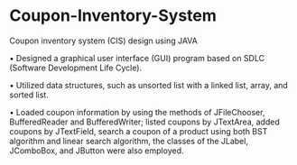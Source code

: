 # Coupon-Inventory-System
Coupon inventory system (CIS) design using JAVA

•	Designed a graphical user interface (GUI) program based on SDLC (Software Development Life Cycle).

•	Utilized data structures, such as unsorted list with a linked list, array, and sorted list.

•	Loaded coupon information by using the methods of JFileChooser, BufferedReader and BufferedWriter; listed coupons by JTextArea, added coupons by JTextField, search a coupon of a product using both BST algorithm and linear search algorithm, the classes of the JLabel, JComboBox, and JButton were also employed.
